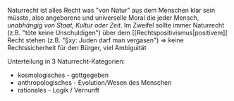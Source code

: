Naturrecht ist alles Recht was "von Natur" aus dem Menschen klar sein müsste, also angeborene und universelle Moral die jeder Mensch, _unabhängig von Staat, Kultur oder Zeit_.
Im Zweifel sollte immer Naturrecht (z.B. "töte keine Unschuldigen") über dem [[Rechtspositivismus|positivem]] Recht stehen (z.B. "§xy: Juden darf man vergasen")
⇒ keine Rechtssicherheit für den Bürger, viel Ambiguität

Unterteilung in 3 Naturrecht-Kategorien:
- kosmologisches - gottgegeben
- anthropologisches - Evolution/Wesen des Menschen
- rationales - Logik / Vernunft
